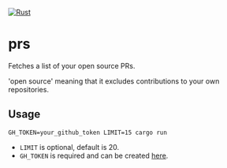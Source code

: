 [![Rust](https://github.com/phansch/prs/workflows/Rust/badge.svg)](https://github.com/phansch/prs/actions)

# prs

Fetches a list of your open source PRs.

'open source' meaning that it excludes contributions to your own
repositories.

## Usage

```
GH_TOKEN=your_github_token LIMIT=15 cargo run
```

* `LIMIT` is optional, default is 20.
* `GH_TOKEN` is required and can be created [here][token].

[token]: https://github.com/settings/tokens
